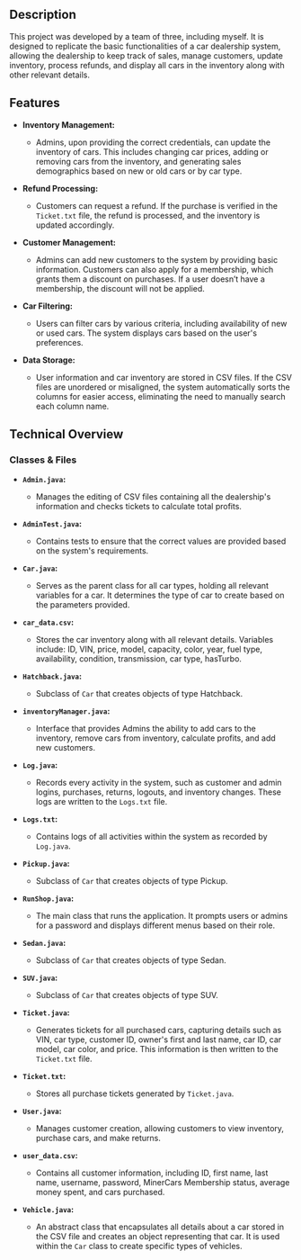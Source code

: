 ## Description
This project was developed by a team of three, including myself. It is designed to replicate the basic functionalities of a car dealership system, allowing the dealership to keep track of sales, manage customers, update inventory, process refunds, and display all cars in the inventory along with other relevant details.

## Features
- **Inventory Management:** 
  - Admins, upon providing the correct credentials, can update the inventory of cars. This includes changing car prices, adding or removing cars from the inventory, and generating sales demographics based on new or old cars or by car type.
  
- **Refund Processing:** 
  - Customers can request a refund. If the purchase is verified in the `Ticket.txt` file, the refund is processed, and the inventory is updated accordingly.
  
- **Customer Management:** 
  - Admins can add new customers to the system by providing basic information. Customers can also apply for a membership, which grants them a discount on purchases. If a user doesn’t have a membership, the discount will not be applied.

- **Car Filtering:** 
  - Users can filter cars by various criteria, including availability of new or used cars. The system displays cars based on the user's preferences.

- **Data Storage:** 
  - User information and car inventory are stored in CSV files. If the CSV files are unordered or misaligned, the system automatically sorts the columns for easier access, eliminating the need to manually search each column name.

## Technical Overview

### Classes & Files

- **`Admin.java`:** 
  - Manages the editing of CSV files containing all the dealership's information and checks tickets to calculate total profits.
  
- **`AdminTest.java`:** 
  - Contains tests to ensure that the correct values are provided based on the system's requirements.
  
- **`Car.java`:** 
  - Serves as the parent class for all car types, holding all relevant variables for a car. It determines the type of car to create based on the parameters provided.
  
- **`car_data.csv`:** 
  - Stores the car inventory along with all relevant details. Variables include: ID, VIN, price, model, capacity, color, year, fuel type, availability, condition, transmission, car type, hasTurbo.
  
- **`Hatchback.java`:** 
  - Subclass of `Car` that creates objects of type Hatchback.
  
- **`inventoryManager.java`:** 
  - Interface that provides Admins the ability to add cars to the inventory, remove cars from inventory, calculate profits, and add new customers.
  
- **`Log.java`:** 
  - Records every activity in the system, such as customer and admin logins, purchases, returns, logouts, and inventory changes. These logs are written to the `Logs.txt` file.
  
- **`Logs.txt`:** 
  - Contains logs of all activities within the system as recorded by `Log.java`.
  
- **`Pickup.java`:** 
  - Subclass of `Car` that creates objects of type Pickup.
  
- **`RunShop.java`:** 
  - The main class that runs the application. It prompts users or admins for a password and displays different menus based on their role.
  
- **`Sedan.java`:** 
  - Subclass of `Car` that creates objects of type Sedan.
  
- **`SUV.java`:** 
  - Subclass of `Car` that creates objects of type SUV.
  
- **`Ticket.java`:** 
  - Generates tickets for all purchased cars, capturing details such as VIN, car type, customer ID, owner's first and last name, car ID, car model, car color, and price. This information is then written to the `Ticket.txt` file.
  
- **`Ticket.txt`:** 
  - Stores all purchase tickets generated by `Ticket.java`.
  
- **`User.java`:** 
  - Manages customer creation, allowing customers to view inventory, purchase cars, and make returns.
  
- **`user_data.csv`:** 
  - Contains all customer information, including ID, first name, last name, username, password, MinerCars Membership status, average money spent, and cars purchased.
  
- **`Vehicle.java`:** 
  - An abstract class that encapsulates all details about a car stored in the CSV file and creates an object representing that car. It is used within the `Car` class to create specific types of vehicles.
  
